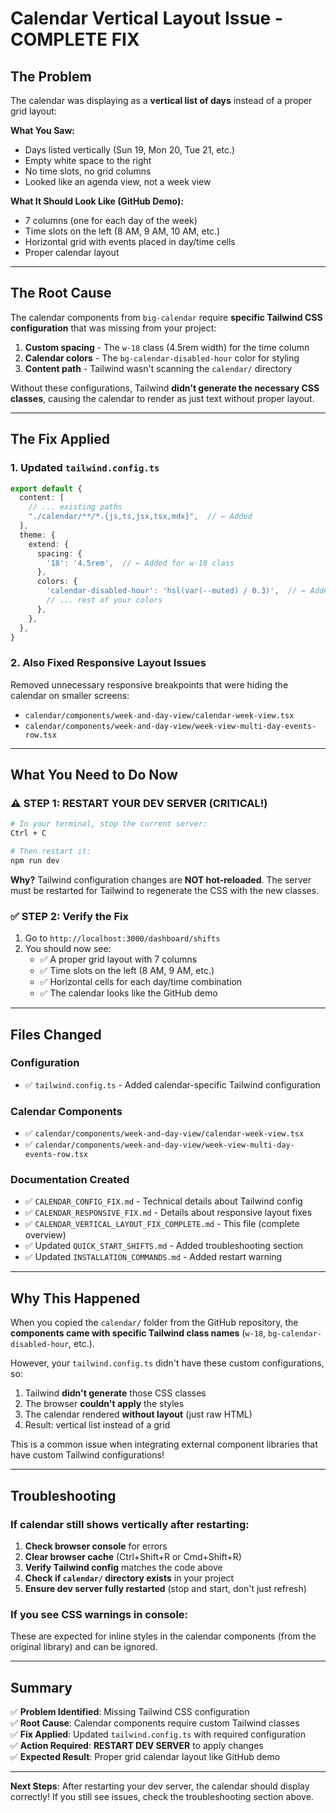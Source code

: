# Calendar Vertical Layout Issue - COMPLETE FIX

## The Problem

The calendar was displaying as a **vertical list of days** instead of a proper grid layout:

**What You Saw:**
- Days listed vertically (Sun 19, Mon 20, Tue 21, etc.)
- Empty white space to the right
- No time slots, no grid columns
- Looked like an agenda view, not a week view

**What It Should Look Like (GitHub Demo):**
- 7 columns (one for each day of the week)
- Time slots on the left (8 AM, 9 AM, 10 AM, etc.)
- Horizontal grid with events placed in day/time cells
- Proper calendar layout

---

## The Root Cause

The calendar components from `big-calendar` require **specific Tailwind CSS configuration** that was missing from your project:

1. **Custom spacing** - The `w-18` class (4.5rem width) for the time column
2. **Calendar colors** - The `bg-calendar-disabled-hour` color for styling
3. **Content path** - Tailwind wasn't scanning the `calendar/` directory

Without these configurations, Tailwind **didn't generate the necessary CSS classes**, causing the calendar to render as just text without proper layout.

---

## The Fix Applied

### 1. Updated `tailwind.config.ts`

```typescript
export default {
  content: [
    // ... existing paths
    "./calendar/**/*.{js,ts,jsx,tsx,mdx}",  // ← Added
  ],
  theme: {
    extend: {
      spacing: {
        '18': '4.5rem',  // ← Added for w-18 class
      },
      colors: {
        'calendar-disabled-hour': 'hsl(var(--muted) / 0.3)',  // ← Added
        // ... rest of your colors
      },
    },
  },
}
```

### 2. Also Fixed Responsive Layout Issues

Removed unnecessary responsive breakpoints that were hiding the calendar on smaller screens:

- `calendar/components/week-and-day-view/calendar-week-view.tsx`
- `calendar/components/week-and-day-view/week-view-multi-day-events-row.tsx`

---

## What You Need to Do Now

### ⚠️ **STEP 1: RESTART YOUR DEV SERVER** (CRITICAL!)

```bash
# In your terminal, stop the current server:
Ctrl + C

# Then restart it:
npm run dev
```

**Why?** Tailwind configuration changes are **NOT hot-reloaded**. The server must be restarted for Tailwind to regenerate the CSS with the new classes.

### ✅ **STEP 2: Verify the Fix**

1. Go to `http://localhost:3000/dashboard/shifts`
2. You should now see:
   - ✅ A proper grid layout with 7 columns
   - ✅ Time slots on the left (8 AM, 9 AM, etc.)
   - ✅ Horizontal cells for each day/time combination
   - ✅ The calendar looks like the GitHub demo

---

## Files Changed

### Configuration
- ✅ `tailwind.config.ts` - Added calendar-specific Tailwind configuration

### Calendar Components
- ✅ `calendar/components/week-and-day-view/calendar-week-view.tsx`
- ✅ `calendar/components/week-and-day-view/week-view-multi-day-events-row.tsx`

### Documentation Created
- ✅ `CALENDAR_CONFIG_FIX.md` - Technical details about Tailwind config
- ✅ `CALENDAR_RESPONSIVE_FIX.md` - Details about responsive layout fixes
- ✅ `CALENDAR_VERTICAL_LAYOUT_FIX_COMPLETE.md` - This file (complete overview)
- ✅ Updated `QUICK_START_SHIFTS.md` - Added troubleshooting section
- ✅ Updated `INSTALLATION_COMMANDS.md` - Added restart warning

---

## Why This Happened

When you copied the `calendar/` folder from the GitHub repository, the **components came with specific Tailwind class names** (`w-18`, `bg-calendar-disabled-hour`, etc.).

However, your `tailwind.config.ts` didn't have these custom configurations, so:
1. Tailwind **didn't generate** those CSS classes
2. The browser **couldn't apply** the styles
3. The calendar rendered **without layout** (just raw HTML)
4. Result: vertical list instead of a grid

This is a common issue when integrating external component libraries that have custom Tailwind configurations!

---

## Troubleshooting

### If calendar still shows vertically after restarting:

1. **Check browser console** for errors
2. **Clear browser cache** (Ctrl+Shift+R or Cmd+Shift+R)
3. **Verify Tailwind config** matches the code above
4. **Check if `calendar/` directory exists** in your project
5. **Ensure dev server fully restarted** (stop and start, don't just refresh)

### If you see CSS warnings in console:

These are expected for inline styles in the calendar components (from the original library) and can be ignored.

---

## Summary

✅ **Problem Identified**: Missing Tailwind CSS configuration  
✅ **Root Cause**: Calendar components require custom Tailwind classes  
✅ **Fix Applied**: Updated `tailwind.config.ts` with required configuration  
✅ **Action Required**: **RESTART DEV SERVER** to apply changes  
✅ **Expected Result**: Proper grid calendar layout like GitHub demo  

---

**Next Steps**: After restarting your dev server, the calendar should display correctly! If you still see issues, check the troubleshooting section above.


